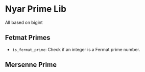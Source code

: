 Nyar Prime Lib
==============

All based on bigint

## Fetmat Primes

- `is_fermat_prime`: Check if an integer is a Fermat prime number.



## Mersenne Prime

